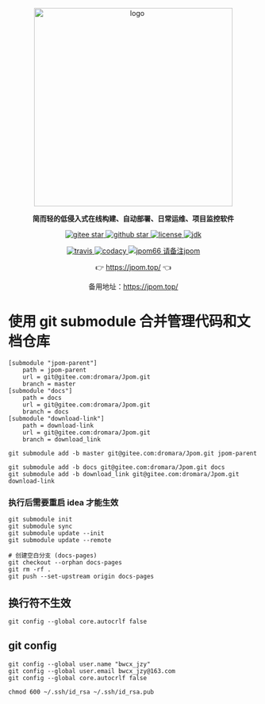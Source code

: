<p align="center">
	<a href="https://jpom.top/"  target="_blank">
	    <img src="https://jpom.top/images/logo/jpom_logo.svg" width="400" alt="logo">
	</a>
</p>
<p align="center">
	<strong>简而轻的低侵入式在线构建、自动部署、日常运维、项目监控软件</strong>
</p>

<p align="center">
	<a target="_blank" href="https://gitee.com/dromara/Jpom">
        <img src='https://gitee.com/dromara/Jpom/badge/star.svg?theme=gvp' alt='gitee star'/>
    </a>
 	<a target="_blank" href="https://github.com/dromara/Jpom">
		<img src="https://img.shields.io/github/stars/dromara/Jpom.svg?style=social" alt="github star"/>
    </a>
    <a target="_blank" href="https://gitee.com/dromara/Jpom">
        <img src='https://img.shields.io/github/license/dromara/Jpom?style=flat' alt='license'/>
    </a>
    <a target="_blank" href="https://gitee.com/dromara/Jpom">
        <img src='https://img.shields.io/badge/JDK-1.8.0_40+-green.svg' alt='jdk'/>
    </a>
</p>

<p align="center">
    <a target="_blank" href="https://travis-ci.org/dromara/Jpom">
        <img src='https://travis-ci.org/dromara/Jpom.svg?branch=master' alt='travis'/>
    </a>
    <a target="_blank" href="https://www.codacy.com/gh/dromara/Jpom/dashboard?utm_source=github.com&amp;utm_medium=referral&amp;utm_content=dromara/Jpom&amp;utm_campaign=Badge_Grade">
      <img src="https://app.codacy.com/project/badge/Grade/843b953f1446449c9a075e44ea778336" alt="codacy"/>
    </a>
	<a target="_blank" href="https://jpom.top/images/wx-qrcode-praise.png">
		<img src='https://img.shields.io/badge/%E5%BE%AE%E4%BF%A1%E7%BE%A4(%E8%AF%B7%E5%A4%87%E6%B3%A8%3AJpom)-jpom66-yellowgreen.svg' alt='jpom66 请备注jpom'/>
	</a>
</p>

<p align="center">
	👉 <a target="_blank" href="https://jpom.top/">https://jpom.top/</a> 👈
</p>
<p align="center">
	备用地址：<a target="_blank" href="https://jpom.top/">https://jpom.top/</a> 
</p>

# 使用 git submodule 合并管理代码和文档仓库


```shell
[submodule "jpom-parent"]
	path = jpom-parent
	url = git@gitee.com:dromara/Jpom.git
	branch = master
[submodule "docs"]
	path = docs
	url = git@gitee.com:dromara/Jpom.git
	branch = docs
[submodule "download-link"]
	path = download-link
	url = git@gitee.com:dromara/Jpom.git
	branch = download_link
```

```shell
git submodule add -b master git@gitee.com:dromara/Jpom.git jpom-parent

git submodule add -b docs git@gitee.com:dromara/Jpom.git docs
git submodule add -b download_link git@gitee.com:dromara/Jpom.git download-link
```

### 执行后需要重启 idea 才能生效

```shell
git submodule init
git submodule sync 
git submodule update --init
git submodule update --remote
```

```shell
# 创建空白分支 (docs-pages)
git checkout --orphan docs-pages
git rm -rf .
git push --set-upstream origin docs-pages
```

## 换行符不生效

```shell
git config --global core.autocrlf false
```

## git config

```shell
git config --global user.name "bwcx_jzy"
git config --global user.email bwcx_jzy@163.com 
git config --global core.autocrlf false
```

```shell
chmod 600 ~/.ssh/id_rsa ~/.ssh/id_rsa.pub
```